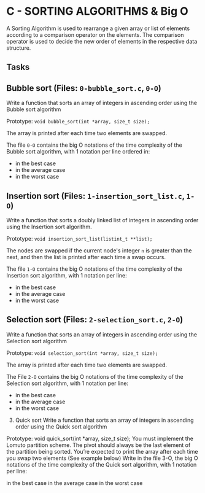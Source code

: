 # C - SORTING ALGORITHMS & Big O

A Sorting Algorithm is used to rearrange a given array or list of elements according to a comparison operator on the elements. The comparison operator is used to decide the new order of elements in the respective data structure.

## Tasks
## Bubble sort (Files: `0-bubble_sort.c`, `0-O`)
Write a function that sorts an array of integers in ascending order using the Bubble sort algorithm

Prototype: `void bubble_sort(int *array, size_t size);`

The array is printed after each time two elements are swapped.

The file `0-O` contains the big O notations of the time complexity of the Bubble sort algorithm, with 1 notation per line ordered in:

- in the best case
- in the average case
- in the worst case

## Insertion sort (Files: `1-insertion_sort_list.c`, `1-O`)

Write a function that sorts a doubly linked list of integers in ascending order using the Insertion sort algorithm.

Prototype: `void insertion_sort_list(listint_t **list);`

The nodes are swapped if the current node's integer `n` is greater than the next, and then the list is printed after each time a swap occurs.

The file `1-O` contains the big O notations of the time complexity of the Insertion sort algorithm, with 1 notation per line:

- in the best case
- in the average case
- in the worst case

## Selection sort (Files: `2-selection_sort.c`, `2-O`)
Write a function that sorts an array of integers in ascending order using the Selection sort algorithm

Prototype: `void selection_sort(int *array, size_t size);`

The array is printed after each time two elements are swapped.

The File `2-O` contains the big O notations of the time complexity of the Selection sort algorithm, with 1 notation per line:

- in the best case
- in the average case
- in the worst case

3. Quick sort
Write a function that sorts an array of integers in ascending order using the Quick sort algorithm

Prototype: void quick_sort(int *array, size_t size);
You must implement the Lomuto partition scheme.
The pivot should always be the last element of the partition being sorted.
You’re expected to print the array after each time you swap two elements (See example below)
Write in the file 3-O, the big O notations of the time complexity of the Quick sort algorithm, with 1 notation per line:

in the best case
in the average case
in the worst case


